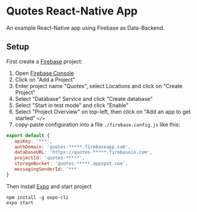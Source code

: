 # Quotes React-Native App

An example React-Native app using Firebase as Data-Backend.

## Setup

First create a [Firebase](https://firebase.google.com) project:

1. Open [Firebase Console](https://console.firebase.google.com/)
2. Click on "Add a Project"
3. Enter project name "Quotes", select Locations and click on "Create Project"
4. Select "Database" Service and click "Create database"
5. Select "Start in test mode" and click "Enable"
6. Select "Project Overview" on top-left, then click on "Add an app to get started" `</>`
7. copy-paste configuration into a file `./firebase.config.js` like this:

```javascript
export default {
   apiKey: '***',
   authDomain: 'quotes-*****.firebaseapp.com',
   databaseURL: 'https://quotes-*****.firebaseio.com',
   projectId: 'quotes-*****',
   storageBucket: 'quotes-*****.appspot.com',
   messagingSenderId: '***'
}
```

Then install [Expo](https://expo.io/) and start project

    npm install -g expo-cli
    expo start

